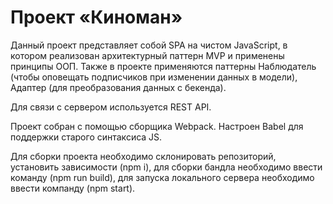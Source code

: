 # Проект «Киноман»

Данный проект представляет собой SPA на чистом JavaScript, в котором реализован архитектурный паттерн MVP и применены принципы ООП. Также в проекте применяются паттерны Наблюдатель (чтобы оповещать подписчиков при изменении данных в модели), Адаптер (для преобразования данных с бекенда).

Для связи с сервером используется REST API.

Проект собран с помощью сборщика Webpack. Настроен Babel для поддержки старого синтаксиса JS. 

Для сборки проекта необходимо склонировать репозиторий, установить зависимости (npm i), для сборки бандла необходимо ввести команду (npm run build), для запуска локального сервера необходимо ввести компанду (npm start).
